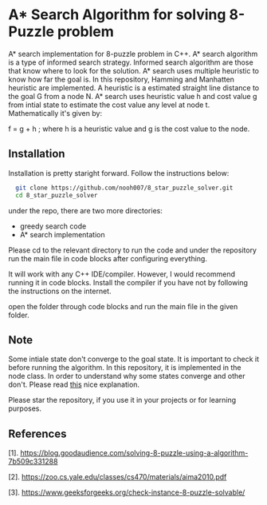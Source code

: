 
# A* Search Algorithm for solving 8-Puzzle problem

A* search implementation for 8-puzzle problem in C++. A* search algorithm is
a type of informed search strategy. Informed search algorithm are those that know 
where to look for the solution. A* search uses multiple heuristic to know how far 
the goal is. In this repository, Hamming and Manhatten heuristic are implemented.
A heuristic is a estimated straight line distance to the goal G from a node N. A* 
search uses heuristic value h and cost value g from intial state to estimate the cost
value any level at node t. Mathematically it's given by:

f = g + h
; where h is a heuristic value and g is the cost value to the node.

## Installation

Installation is pretty staright forward. Follow the instructions below:

```bash
  git clone https://github.com/nooh007/8_star_puzzle_solver.git
  cd 8_star_puzzle_solver
```

under the repo, there are two more directories:
 - greedy search code
 - A* search implementation

 Please cd to the relevant directory to run the code and under the repository run the main file in code blocks after configuring
 everything.


It will work with any C++ IDE/compiler. However, I would recommend running
it in code blocks. Install the compiler if you have not by following the instructions on the internet. 


open the folder through code blocks and run the main file in the given folder. 


## Note
Some intiale state don't converge to the goal state. It is important to check it before
running the algorithm. In this repository, it is implemented in the node class.
In order to understand why some states converge and other don't. Please read [this](https://www.geeksforgeeks.org/check-instance-15-puzzle-solvable/) nice explanation.

Please star the repository, if you use it in your projects or for learning purposes.

## References
[1]. https://blog.goodaudience.com/solving-8-puzzle-using-a-algorithm-7b509c331288

[2]. https://zoo.cs.yale.edu/classes/cs470/materials/aima2010.pdf

[3]. https://www.geeksforgeeks.org/check-instance-8-puzzle-solvable/